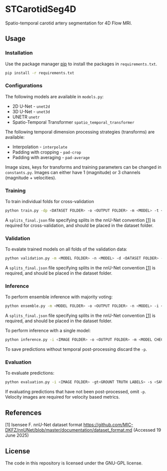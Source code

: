 # STCarotidSeg4D

Spatio-temporal carotid artery segmentation for 4D Flow MRI.

## Usage

### Installation

Use the package manager [pip](https://pip.pypa.io/en/stable/) to install the packages in `requirements.txt`.

```bash
pip install -r requirements.txt
```
### Configurations

The following models are available in `models.py`:
- 2D U-Net - `unet2d`
- 3D U-Net - `unet3d`
- UNETR `unetr`
- Spatio-Temporal Transformer  `spatio_temporal_transformer`

The following temporal dimension processing strategies (transforms) are available:
- Interpolation - `interpolate`
- Padding with cropping - `pad-crop`
- Padding with averaging - `pad-average`

Image sizes, keys for transforms and training parameters can be changed in `constants.py`. Images can either have 1 (magnitude) or 3 channels (magnitude + velocities).

### Training

To train individual folds for cross-validation

```bash
python train.py -dp <DATASET FOLDER> -o <OUTPUT FOLDER> -m <MODEL> -t <TRANSFORM> -c <CHANNELS> -d <DEPTH> -f <FOLD> 
```
A `splits_final.json` file specifying splits in the nnU-Net convention [[1]](https://github.com/MIC-DKFZ/nnUNet/blob/master/documentation/dataset_format.md) is required for cross-validation, and should be placed in the dataset folder.

### Validation

To evalate trained models on all folds of the validation data:

```bash
python validation.py -m <MODEL FOLDER> -n <MODEL> -d <DATASET FOLDER> -o <OUTPUT FOLDER> -c <CHANNELS> -i <DEPTH> -t <TRANSFORM> -p
```

A `splits_final.json` file specifying splits in the nnU-Net convention [[1]](https://github.com/MIC-DKFZ/nnUNet/blob/master/documentation/dataset_format.md) is required, and should be placed in the dataset folder.

### Inference

To perform ensemble inference with majority voting:

```bash
python ensemble.py -m <MODEL FOLDER> -o <OUTPUT FOLDER> -n <MODEL> -i <IMAGE FOLDER> -c <CHANNELS> -d <DEPTH> -t <TRANSFORM> -p
```

A `splits_final.json` file specifying splits in the nnU-Net convention [[1]](https://github.com/MIC-DKFZ/nnUNet/blob/master/documentation/dataset_format.md) is required, and should be placed in the dataset folder.

To perform inference with a single model:

```bash
python inference.py -i <IMAGE FOLDER> -o <OUTPUT FOLDER> -m <MODEL CHECKPOINT PATH> -c <CHANNELS> -d <DEPTH> -t <TRANSFORM> -p
```

To save predictions without temporal post-processing discard the `-p`.

### Evaluation

To evaluate predictions:

```bash
python evaluation.py -i <IMAGE FOLDER> -gt<GROUNT TRUTH LABELS> -s <SAVE FOLDER> -p <PREDICTED LABELS> -v <VELOCITY IMAGE FOLDER> -p
```

If evaluating predictions that have not been post-processed, omit `-p`. Velocity images are required for velocity based metrics.

## References

[1] Isensee F. nnU-Net dataset format https://github.com/MIC-DKFZ/nnUNet/blob/master/documentation/dataset_format.md (Accessed 19 June 2025)

## License

The code in this repository is licensed under the GNU-GPL license. 